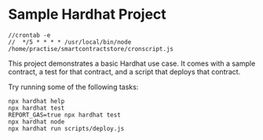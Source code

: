 # Sample Hardhat Project

    
    //crontab -e    
    //  */5 * * * * /usr/local/bin/node /home/practise/smartcontractstore/cronscript.js




This project demonstrates a basic Hardhat use case. It comes with a sample contract, a test for that contract, and a script that deploys that contract.

Try running some of the following tasks:

```shell
npx hardhat help
npx hardhat test
REPORT_GAS=true npx hardhat test
npx hardhat node
npx hardhat run scripts/deploy.js
```
